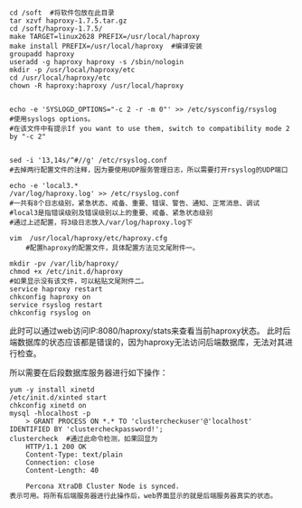     cd /soft  #将软件包放在此目录
    tar xzvf haproxy-1.7.5.tar.gz
    cd /soft/haproxy-1.7.5/
    make TARGET=linux2628 PREFIX=/usr/local/haproxy
    make install PREFIX=/usr/local/haproxy  #编译安装
    groupadd haproxy
    useradd -g haproxy haproxy -s /sbin/nologin
    mkdir -p /usr/local/haproxy/etc
    cd /usr/local/haproxy/etc
    chown -R haproxy:haproxy /usr/local/haproxy


    echo -e 'SYSLOGD_OPTIONS="-c 2 -r -m 0"' >> /etc/sysconfig/rsyslog
    #使用syslogs options。
    #在该文件中有提示If you want to use them, switch to compatibility mode 2 by "-c 2"
    
    
    sed -i '13,14s/^#//g' /etc/rsyslog.conf
    #去掉两行配置文件的注释，因为要使用UDP服务管理日志，所以需要打开rsyslog的UDP端口
    
    echo -e 'local3.*                                                /var/log/haproxy.log' >> /etc/rsyslog.conf 
    #一共有8个日志级别，紧急状态、戒备、重要、错误、警告、通知、正常消息、调试
    #local3是指错误级别及错误级别以上的重要、戒备、紧急状态级别
    #通过上述配置，将3级日志放入/var/log/haproxy.log下  

    vim  /usr/local/haproxy/etc/haproxy.cfg
        #配置haproxy的配置文件，具体配置方法见文尾附件一。

    mkdir -pv /var/lib/haproxy/
    chmod +x /etc/init.d/haproxy
    #如果显示没有该文件，可以粘贴文尾附件二。
    service haproxy restart  
    chkconfig haproxy on
    service rsyslog restart
    chkconfig rsyslog on
    
此时可以通过web访问IP:8080/haproxy/stats来查看当前haproxy状态。
此时后端数据库的状态应该都是错误的，因为haproxy无法访问后端数据库，无法对其进行检查。
    
所以需要在后段数据库服务器进行如下操作：

    yum -y install xinetd
    /etc/init.d/xinted start
	chkconfig xinetd on
	mysql -hlocalhost -p
	    > GRANT PROCESS ON *.* TO 'clustercheckuser'@'localhost' IDENTIFIED BY 'clustercheckpassword!';
	clustercheck  #通过此命令检测，如果回显为
        HTTP/1.1 200 OK
        Content-Type: text/plain
        Connection: close
        Content-Length: 40
    
        Percona XtraDB Cluster Node is synced.
    表示可用。将所有后端服务器进行此操作后，web界面显示的就是后端服务器真实的状态。
    
